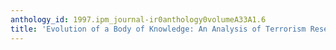 ```yaml
---
anthology_id: 1997.ipm_journal-ir0anthology0volumeA33A1.6
title: 'Evolution of a Body of Knowledge: An Analysis of Terrorism Research'
---
```

